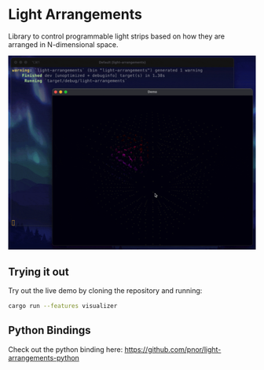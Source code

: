 # Light Arrangements
Library to control programmable light strips based on how they are arranged in
N-dimensional space.

![demo](./demo.gif)

## Trying it out
Try out the live demo by cloning the repository and running:

```sh
cargo run --features visualizer
```

## Python Bindings
Check out the python binding here:
https://github.com/pnor/light-arrangements-python
